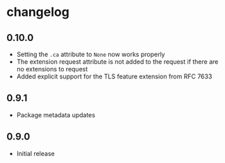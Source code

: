 # changelog

## 0.10.0

 - Setting the `.ca` attribute to `None` now works properly
 - The extension request attribute is not added to the request if there are
   no extensions to request
 - Added explicit support for the TLS feature extension from RFC 7633

## 0.9.1

 - Package metadata updates

## 0.9.0

 - Initial release
